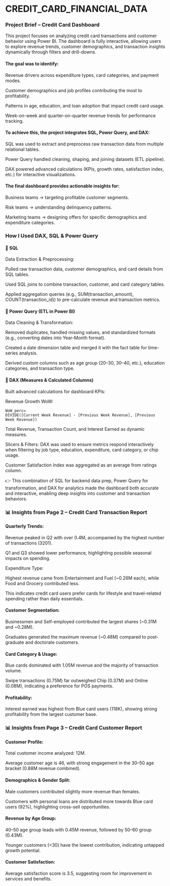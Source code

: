 # CREDIT_CARD_FINANCIAL_DATA

### Project Brief – Credit Card Dashboard

This project focuses on analyzing credit card transactions and customer behavior using Power BI. The dashboard is fully interactive, allowing users to explore revenue trends, customer demographics, and transaction insights dynamically through filters and drill-downs.

#### The goal was to identify:

Revenue drivers across expenditure types, card categories, and payment modes.

Customer demographics and job profiles contributing the most to profitability.

Patterns in age, education, and loan adoption that impact credit card usage.

Week-on-week and quarter-on-quarter revenue trends for performance tracking.

#### To achieve this, the project integrates SQL, Power Query, and DAX:

SQL was used to extract and preprocess raw transaction data from multiple relational tables.

Power Query handled cleaning, shaping, and joining datasets (ETL pipeline).

DAX powered advanced calculations (KPIs, growth rates, satisfaction index, etc.) for interactive visualizations.

#### The final dashboard provides actionable insights for:

Business teams → targeting profitable customer segments.

Risk teams → understanding delinquency patterns.

Marketing teams → designing offers for specific demographics and expenditure categories.


### How I Used DAX, SQL & Power Query
#### 🔹 SQL

Data Extraction & Preprocessing:

Pulled raw transaction data, customer demographics, and card details from SQL tables.

Used SQL joins to combine transaction, customer, and card category tables.

Applied aggregation queries (e.g., SUM(transaction_amount), COUNT(transaction_id)) to pre-calculate revenue and transaction metrics.

#### 🔹 Power Query (ETL in Power BI)

Data Cleaning & Transformation:

Removed duplicates, handled missing values, and standardized formats (e.g., converting dates into Year-Month format).

Created a date dimension table and merged it with the fact table for time-series analysis.

Derived custom columns such as age group (20–30, 30–40, etc.), education categories, and transaction type.

#### 🔹 DAX (Measures & Calculated Columns)

Built advanced calculations for dashboard KPIs:

Revenue Growth WoW:
```dax
WoW_perc= 
DIVIDE([Current Week Revenue] - [Previous Week Revenue], [Previous Week Revenue])

```
Total Revenue, Transaction Count, and Interest Earned as dynamic measures.

Slicers & Filters: DAX was used to ensure metrics respond interactively when filtering by job type, education, expenditure, card category, or chip usage.

Customer Satisfaction Index was aggregated as an average from ratings column.

👉 This combination of SQL for backend data prep, Power Query for transformation, and DAX for analytics made the dashboard both accurate and interactive, enabling deep insights into customer and transaction behaviors.


### 📊 Insights from Page 2 – Credit Card Transaction Report

#### Quarterly Trends:

Revenue peaked in Q2 with over 0.4M, accompanied by the highest number of transactions (3201).

Q1 and Q3 showed lower performance, highlighting possible seasonal impacts on spending.

Expenditure Type:

Highest revenue came from Entertainment and Fuel (~0.26M each), while Food and Grocery contributed less.

This indicates credit card users prefer cards for lifestyle and travel-related spending rather than daily essentials.

#### Customer Segmentation:

Businessmen and Self-employed contributed the largest shares (~0.31M and ~0.28M).

Graduates generated the maximum revenue (~0.48M) compared to post-graduate and doctorate customers.

#### Card Category & Usage:

Blue cards dominated with 1.05M revenue and the majority of transaction volume.

Swipe transactions (0.75M) far outweighed Chip (0.37M) and Online (0.08M), indicating a preference for POS payments.

#### Profitability:

Interest earned was highest from Blue card users (118K), showing strong profitability from the largest customer base.

### 📊 Insights from Page 3 – Credit Card Customer Report

#### Customer Profile:

Total customer income analyzed: 12M.

Average customer age is 46, with strong engagement in the 30–50 age bracket (0.88M revenue combined).

#### Demographics & Gender Split:

Male customers contributed slightly more revenue than females.

Customers with personal loans are distributed more towards Blue card users (92%), highlighting cross-sell opportunities.

#### Revenue by Age Group:

40–50 age group leads with 0.45M revenue, followed by 50–60 group (0.43M).

Younger customers (<30) have the lowest contribution, indicating untapped growth potential.

#### Customer Satisfaction:

Average satisfaction score is 3.5, suggesting room for improvement in services and benefits.
